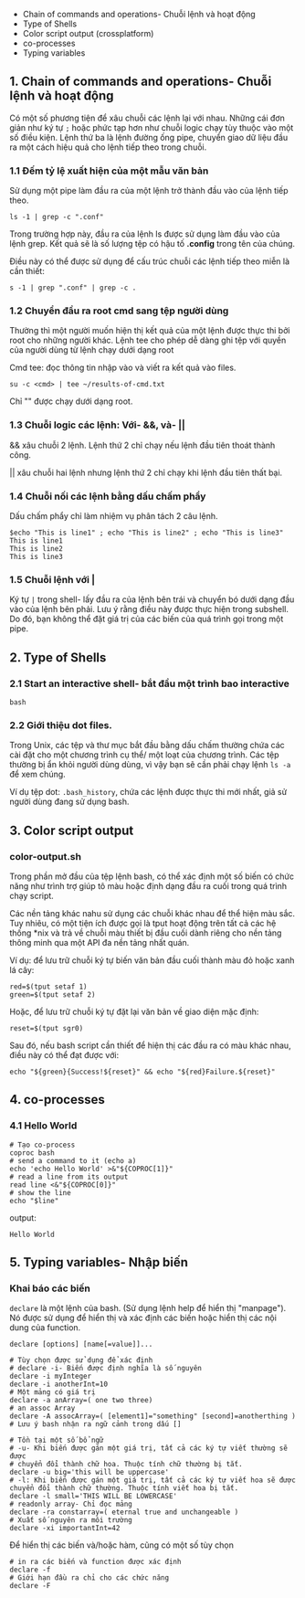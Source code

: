 * Chain of commands and operations- Chuỗi lệnh và hoạt động
* Type of Shells
* Color script output (crossplatform)
* co-processes
* Typing variables
## 1. Chain of commands and operations- Chuỗi lệnh và hoạt động
Có một số phương tiện để xâu chuỗi các lệnh lại với nhau. Những cái đơn giản như ký tự `;` hoặc phức tạp hơn như chuỗi logic chạy tùy thuộc vào một số điều kiện. Lệnh thứ ba là lệnh đường ống pipe, chuyển giao dữ liệu đầu ra một cách hiệu quả cho lệnh tiếp theo trong chuỗi.
### 1.1 Đếm tỷ lệ xuất hiện của một mẫu văn bản
Sử dụng một pipe làm đầu ra của một lệnh trở thành đầu vào của lệnh tiếp theo.

```
ls -1 | grep -c ".conf"
```

Trong trường hợp này, đầu ra của lệnh ls được sử dụng làm đầu vào của lệnh grep. Kết quả sẽ là số lượng tệp có hậu tố **.config** trong tên của chúng.

Điều này có thể được sử dụng để cấu trúc chuỗi các lệnh tiếp theo miễn là cần thiết:
```
s -1 | grep ".conf" | grep -c .
```
### 1.2 Chuyển đầu ra root cmd sang tệp người dùng
Thường thì một người muốn hiện thị kết quả của một lệnh được thực thi bởi root cho những người khác. Lệnh tee cho phép dễ dàng ghi tệp với quyền của người dùng từ lệnh chạy dưới dạng root

Cmd tee: đọc thông tin nhập vào và viết ra kết quả vào files.
```
su -c <cmd> | tee ~/results-of-cmd.txt
```

Chỉ "<cmd>" được chạy dưới dạng root.
### 1.3 Chuỗi logic các lệnh: Với- &&, và- ||
&& xâu chuỗi 2 lệnh. Lệnh thứ 2 chỉ chạy nếu lệnh đầu tiên thoát thành công. 

|| xâu chuỗi hai lệnh nhưng lệnh thứ 2 chỉ chạy khi lệnh đầu tiên thất bại.

### 1.4 Chuỗi nối các lệnh bằng dấu chấm phẩy
Dấu chấm phẩy chỉ làm nhiệm vụ phân tách 2 câu lệnh.
```
$echo "This is line1" ; echo "This is line2" ; echo "This is line3"
This is line1
This is line2
This is line3
```
### 1.5 Chuỗi lệnh với |
Ký tự `|` trong shell- lấy đầu ra của lệnh bên trái và chuyển bó dưới dạng đầu vào của lệnh bên phải. Lưu ý rằng điều này được thực hiện trong subshell. Do đó, bạn không thể đặt giá trị của các biến của quá trình gọi trong một pipe.
## 2. Type of Shells
### 2.1  Start an interactive shell- bắt đầu một trình bao interactive
```
bash
```
### 2.2 Giới thiệu dot files.
Trong Unix, các tệp và thư mục bắt đầu bằng dấu chấm thường chứa các cài đặt cho một chương trình cụ thể/ một loạt của chương trình. Các tệp thường bị ẩn khỏi người dùng dùng, vì vậy bạn sẽ cần phải chạy lệnh `ls -a` để xem chúng. 

Ví dụ tệp dot: `.bash_history`, chứa các lệnh được thực thi mới nhất, giả sử người dùng đang sử dụng bash.
## 3. Color script output
### color-output.sh 
Trong phần mở đầu của tệp lệnh bash, có thể xác định một số biến có chức năng như trình trợ giúp tô màu hoặc định dạng đầu ra cuối trong quá trình chạy script.

Các nền tảng khác nahu sử dụng các chuỗi khác nhau để thể hiện màu sắc. Tuy nhiêu, có một tiện ích được gọi là tput hoạt động trên tất cả các hệ thống *nix và trả về chuỗi màu thiết bị đầu cuối dành riêng cho nền tảng thông minh qua một API đa nền tảng nhất quán.

Ví dụ: để lưu trữ chuỗi ký tự biến văn bản đầu cuối thành màu đỏ hoặc xanh lá cây:
```
red=$(tput setaf 1)
green=$(tput setaf 2)
```
Hoặc, để lưu trữ chuỗi ký tự đặt lại văn bản về giao diện mặc định:

```
reset=$(tput sgr0)
```

Sau đó, nếu bash script cần thiết để hiện thị các đầu ra có màu khác nhau, điều này có thể đạt được với:
```
echo "${green}{Success!${reset}" && echo "${red}Failure.${reset}"
```
## 4. co-processes
### 4.1 Hello World 

```
# Tạo co-process
coproc bash
# send a command to it (echo a)
echo 'echo Hello World' >&"${COPROC[1]}"
# read a line from its output
read line <&"${COPROC[0]}"
# show the line
echo "$line"

```
output:
```
Hello World
```
## 5. Typing variables- Nhập biến
### Khai báo các biến
`declare` là một lệnh của bash. (Sử dụng lệnh help để hiển thị "manpage"). Nó được sử dụng để hiển thị và xác định các biến hoặc hiển thị các nội dung của function.

```
declare [options] [name[=value]]...
```
```
# Tùy chọn được sử dụng để xác định
# declare -i- Biến được định nghĩa là số nguyên
declare -i myInteger
declare -i anotherInt=10
# Một mảng có giá trị
declare -a anArray=( one two three)
# an assoc Array
declare -A assocArray=( [element1]="something" [second]=anotherthing )
# Lưu ý bash nhận ra ngữ cảnh trong dấu []

# Tồn tại một số bổ ngữ
# -u- Khi biến được gán một giá trị, tất cả các ký tự viết thường sẽ được
# chuyển đổi thành chữ hoa. Thuộc tính chữ thường bị tắt.
declare -u big='this will be uppercase'
# -l: Khi biến được gán một giá trị, tất cả các ký tự viết hoa sẽ được chuyển đổi thành chữ thường. Thuộc tính viết hoa bị tắt.
declare -l small='THIS WILL BE LOWERCASE'
# readonly array- Chỉ đọc mảng
declare -ra constarray=( eternal true and unchangeable )
# Xuất số nguyên ra môi trường
declare -xi importantInt=42
```

Để hiển thị các biến và/hoặc hàm, cũng có một số tùy chọn
```
# in ra các biến và function được xác định
declare -f
# Giới hạn đầu ra chỉ cho các chức năng
declare -F
```
